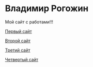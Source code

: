 # Владимир Рогожин
Мой сайт с работами!!!

[Первый сайт](https://manfbu.github.io/Krasnodar%20Pools/ "сайт с бассейнами")

[Второй сайт](https://manfbu.github.io/flowersDev/ "сайт с цветами")

[Третий сайт](https://manfbu.github.io/interierDes/ "дизайн интерьера")

[Четвертый сайт](https://manfbu.github.io/duble2/ "Обменник валют")
